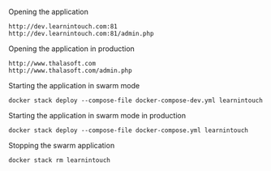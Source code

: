 Opening the application
```
http://dev.learnintouch.com:81
http://dev.learnintouch.com:81/admin.php
```

Opening the application in production
```
http://www.thalasoft.com
http://www.thalasoft.com/admin.php
```

Starting the application in swarm mode
```
docker stack deploy --compose-file docker-compose-dev.yml learnintouch
```

Starting the application in swarm mode in production
```
docker stack deploy --compose-file docker-compose.yml learnintouch
```

Stopping the swarm application
```
docker stack rm learnintouch
```

